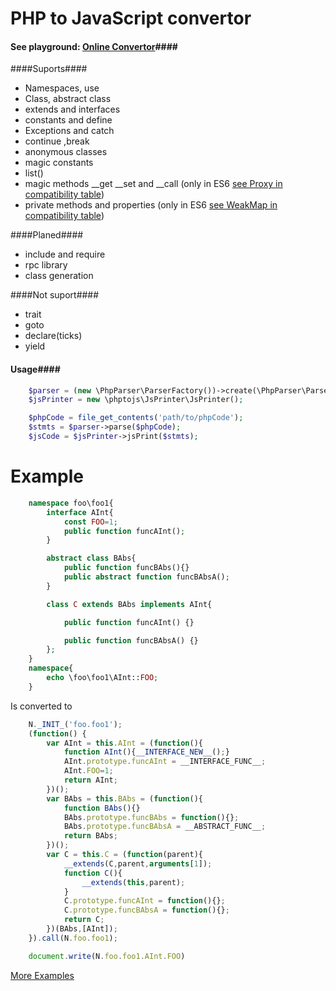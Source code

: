 PHP to JavaScript convertor
===================
#### See playground: [Online Convertor](http://phptojs.mostka.com/)####

####Suports####
- Namespaces, use
- Class, abstract class
- extends and interfaces
- constants and define
- Exceptions and catch
- continue<num> ,break<num>
- anonymous classes
- magic constants
- list()
- magic methods __get __set and __call (only in ES6 [see Proxy in compatibility table](https://kangax.github.io/compat-table/es6/#test-Proxy))
- private methods and properties (only in ES6 [see WeakMap in compatibility table](https://kangax.github.io/compat-table/es6/#test-WeakMap))

####Planed####
- include and require
- rpc library
- class generation


####Not suport####
- trait
- goto
- declare(ticks)
- yield

#### Usage####
```php
    $parser = (new \PhpParser\ParserFactory())->create(\PhpParser\ParserFactory::PREFER_PHP7);
    $jsPrinter = new \phptojs\JsPrinter\JsPrinter();

    $phpCode = file_get_contents('path/to/phpCode');
    $stmts = $parser->parse($phpCode);
    $jsCode = $jsPrinter->jsPrint($stmts);
```
Example
===================

```php
    namespace foo\foo1{
        interface AInt{
            const FOO=1;
            public function funcAInt();
        }

        abstract class BAbs{
            public function funcBAbs(){}
            public abstract function funcBAbsA();
        }

        class C extends BAbs implements AInt{

            public function funcAInt() {}

            public function funcBAbsA() {}
        };
    }
    namespace{
        echo \foo\foo1\AInt::FOO;
    }
```

Is converted to
```javascript
    N._INIT_('foo.foo1');
    (function() {
        var AInt = this.AInt = (function(){
            function AInt(){__INTERFACE_NEW__();}
            AInt.prototype.funcAInt = __INTERFACE_FUNC__;
            AInt.FOO=1;
            return AInt;
        })();
        var BAbs = this.BAbs = (function(){
            function BAbs(){}
            BAbs.prototype.funcBAbs = function(){};
            BAbs.prototype.funcBAbsA = __ABSTRACT_FUNC__;
            return BAbs;
        })();
        var C = this.C = (function(parent){
            __extends(C,parent,arguments[1]);
            function C(){
                __extends(this,parent);
            }
            C.prototype.funcAInt = function(){};
            C.prototype.funcBAbsA = function(){};
            return C;
        })(BAbs,[AInt]);
    }).call(N.foo.foo1);

    document.write(N.foo.foo1.AInt.FOO)
```
[More Examples](https://github.com/tito10047/PhpTpJs/tree/master/test/code/jsPrinter/jsSrc/generated/NonPrivate)
